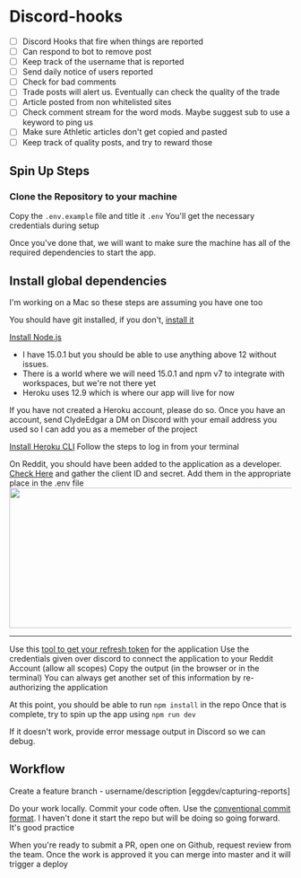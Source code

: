 # Discord-hooks

- [ ] Discord Hooks that fire when things are reported
- [ ] Can respond to bot to remove post
- [ ] Keep track of the username that is reported
- [ ] Send daily notice of users reported
- [ ] Check for bad comments
- [ ] Trade posts will alert us. Eventually can check the quality of the trade
- [ ] Article posted from non whitelisted sites
- [ ] Check comment stream for the word mods. Maybe suggest sub to use a keyword to ping us
- [ ] Make sure Athletic articles don't get copied and pasted
- [ ] Keep track of quality posts, and try to reward those

## Spin Up Steps

### Clone the Repository to your machine

Copy the `.env.example` file and title it `.env`
You'll get the necessary credentials during setup

Once you've done that, we will want to make sure the machine has all of the required dependencies to start the app.

## Install global dependencies

I'm working on a Mac so these steps are assuming you have one too

You should have git installed, if you don't, [install it](https://www.atlassian.com/git/tutorials/install-git)

[Install Node.js](https://changelog.com/posts/install-node-js-with-homebrew-on-os-x)

- I have 15.0.1 but you should be able to use anything above 12 without issues.
- There is a world where we will need 15.0.1 and npm v7 to integrate with workspaces, but we're not there yet
- Heroku uses 12.9 which is where our app will live for now

If you have not created a Heroku account, please do so.
Once you have an account, send ClydeEdgar a DM on Discord with your email address you used so I can add you as a memeber of the project

[Install Heroku CLI](https://devcenter.heroku.com/articles/heroku-cli)
Follow the steps to log in from your terminal

On Reddit, you should have been added to the application as a developer. [Check Here](https://www.reddit.com/prefs/apps) and gather the client ID and secret. Add them in the appropriate place in the .env file
<img src="https://justinstolpe.com/blog/wp-content/uploads/2019/01/testappedited.png" height=250 width=600 />

---

Use this [tool to get your refresh token](https://github.com/not-an-aardvark/reddit-oauth-helper) for the application
Use the credentials given over discord to connect the application to your Reddit Account (allow all scopes)
Copy the output (in the browser or in the terminal)
You can always get another set of this information by re-authorizing the application

At this point, you should be able to run `npm install` in the repo
Once that is complete, try to spin up the app using `npm run dev`

If it doesn't work, provide error message output in Discord so we can debug.

## Workflow

Create a feature branch - username/description [eggdev/capturing-reports]

Do your work locally. Commit your code often. Use the [conventional commit format](conventionalcommits.org). I haven't done it start the repo but will be doing so going forward. It's good practice

When you're ready to submit a PR, open one on Github, request review from the team.
Once the work is approved it you can merge into master and it will trigger a deploy
